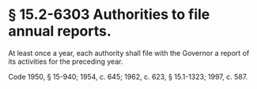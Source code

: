 # § 15.2-6303 Authorities to file annual reports.

<p>At least once a year, each authority shall file with the Governor a report of its activities for the preceding year.</p><p>Code 1950, § 15-940; 1954, c. 645; 1962, c. 623, § 15.1-1323; 1997, c. 587.</p>